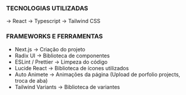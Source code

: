 ### TECNOLOGIAS UTILIZADAS 
-> React
-> Typescript 
-> Tailwind CSS

### FRAMEWORKS E FERRAMENTAS
- Next.js -> Criação do projeto
- Radix UI -> Biblioteca de componentes 
- ESLint / Prettier -> Limpeza do código
- Lucide React -> Biblioteca de ícones utilizados
- Auto Animete -> Animações da página (Upload de porfolio projects, troca de aba)
- Tailwind Variants -> Biblioteca de variantes
